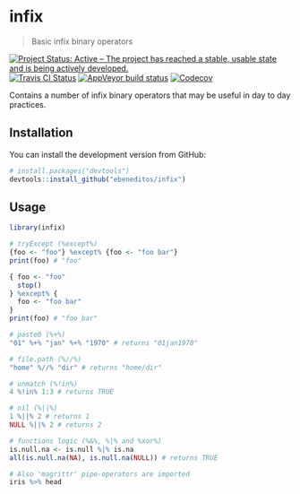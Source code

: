 # infix

> Basic infix binary operators

[![Project Status: Active – The project has reached a stable, usable state and is being actively developed.](http://www.repostatus.org/badges/latest/active.svg)](http://www.repostatus.org/#active)
[![Travis CI Status](https://travis-ci.org/ebeneditos/infix.svg?branch=master)](https://travis-ci.org/ebeneditos/infix)
[![AppVeyor build status](https://ci.appveyor.com/api/projects/status/github/ebeneditos/infix?branch=master&svg=true)](https://ci.appveyor.com/project/ebeneditos/infix)
[![Codecov](https://codecov.io/gh/ebeneditos/infix/branch/master/graphs/badge.svg?branch=master)](https://codecov.io/gh/ebeneditos/infix)

Contains a number of infix binary operators that may be useful in day to day practices.

## Installation

You can install the development version from GitHub:

``` r
# install.packages("devtools")
devtools::install_github("ebeneditos/infix")
```

## Usage

```r
library(infix)

# tryExcept (%except%)
{foo <- "foo"} %except% {foo <- "foo bar"}
print(foo) # "foo"

{ foo <- "foo"
  stop()
} %except% {
  foo <- "foo bar"
}
print(foo) # "foo bar"

# paste0 (%+%)
"01" %+% "jan" %+% "1970" # returns "01jan1970"

# file.path (%//%)
"home" %//% "dir" # returns "home/dir"

# unmatch (%!in%)
4 %!in% 1:3 # returns TRUE

# nil (%||%)
1 %||% 2 # returns 1
NULL %||% 2 # returns 2

# functions logic (%&%, %|% and %xor%)
is.null.na <- is.null %|% is.na
all(is.null.na(NA), is.null.na(NULL)) # returns TRUE

# Also 'magrittr' pipe-operators are imported
iris %>% head
```
